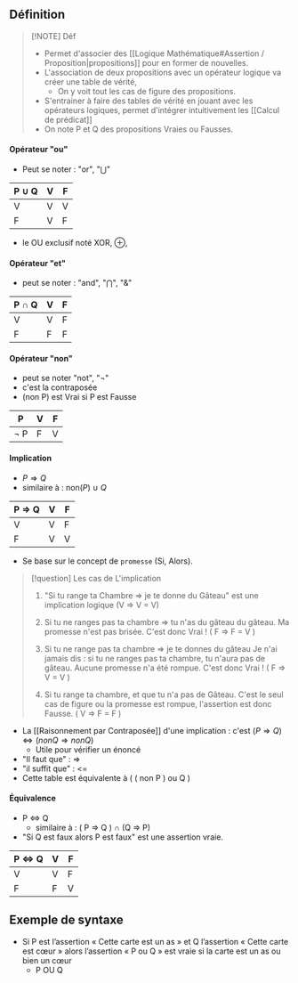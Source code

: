 ## Définition

> [!NOTE] Déf
> - Permet d'associer des [[Logique Mathématique#Assertion / Proposition|propositions]] pour en former de nouvelles.
> - L'association de deux propositions avec un opérateur logique va créer une table de vérité,
> 	- On y voit tout les cas de figure des propositions.
> - S'entrainer à faire des tables de vérité en jouant avec les opérateurs logiques, permet d'intégrer intuitivement les [[Calcul de prédicat]]
> - On note P et Q des propositions Vraies ou Fausses.

#### Opérateur "ou"
- Peut se noter : "or", "⋃"

| P $\cup$ Q | V   | F   |
| ---------- | --- | --- |
| V          | V   | V   |
| F          | V   | F   |
- le OU exclusif noté XOR, $\oplus$, 
#### Opérateur "et"
- peut se noter : "and", "⋂", "&"

| P $\cap$ Q | V   | F   |
| ---------- | --- | --- |
| V          | V   | F   |
| F          | F   | F   |
#### Opérateur "non"
- peut se noter "not", "¬"
- c'est la contraposée
- (non P) est Vrai si P est Fausse

| P         | V   | F   |
| --------- | --- | --- |
| $\lnot$ P | F   | V   |
#### Implication
- $P \Rightarrow Q$ 
- similaire à : non($P$) $\cup$ $Q$

| P => Q | V   | F   |
| ------ | --- | --- |
| V      | V   | F   |
| F      | V   | V   |
- Se base sur le concept de ``promesse`` (Si, Alors).

> [!question] Les cas de L'implication
> 1. "Si tu range ta Chambre => je te donne du Gâteau" est une implication logique
> (V => V = V)
> 2. Si tu ne ranges pas ta chambre => tu n'as du gâteau du gâteau. 
> Ma promesse n'est pas brisée. C'est donc Vrai !
> ( F => F = V )
> 3. Si tu ne range pas ta chambre => je te donnes du gâteau
> Je n'ai jamais dis : si tu ne ranges pas ta chambre, tu n'aura pas de gâteau.
> Aucune promesse n'a été rompue. C'est donc Vrai !
> ( F => V = V )
> 
> 4. Si tu range ta chambre, et que tu n'a pas de Gâteau.
> C'est le seul cas de figure ou la promesse est rompue, l'assertion est donc Fausse.
> ( V => F = F )

- La [[Raisonnement par Contraposée]] d'une implication : c'est $(P \Rightarrow Q) \Leftrightarrow (nonQ \Rightarrow non Q)$
	- Utile pour vérifier un énoncé 
- "Il faut que" : =>
- "il suffit que" : <=
- Cette table est équivalente à ( ( non P ) ou Q )

#### Équivalence 
 - P <=> Q
	 - similaire à : ( P => Q ) $\cap$ (Q => P)
- "Si Q est faux alors P est faux" est une assertion vraie.

| P <=> Q | V   | F   |
| ------- | --- | --- |
| V       | V   | F   |
| F       | F   | V   |

## Exemple de syntaxe
- Si P est l’assertion « Cette carte est un as » et Q l’assertion « Cette carte est cœur » alors l’assertion « P ou Q » est vraie si la carte est un as ou bien un cœur
	- P OU Q
